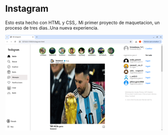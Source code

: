 # Instagram
Esto esta hecho con HTML y CSS,. Mi primer proyecto de maquetacion, un proceso de tres dias..Una nueva experiencia.

![alt text](image.png)